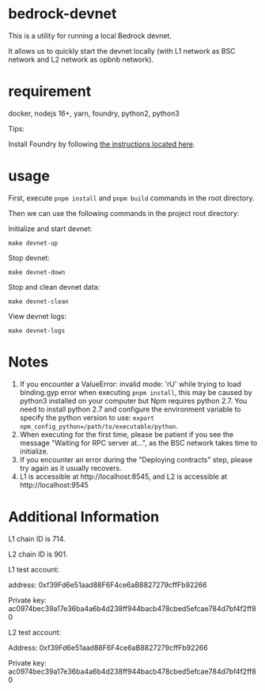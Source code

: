 # bedrock-devnet

This is a utility for running a local Bedrock devnet.

It allows us to quickly start the devnet locally (with L1 network as BSC network and L2 network as opbnb network).

# requirement

docker, nodejs 16+, yarn, foundry, python2, python3

Tips:

Install Foundry by following [the instructions located here](https://getfoundry.sh/).

# usage
First, execute `pnpm install` and `pnpm build` commands in the root directory.

Then we can use the following commands in the project root directory:

Initialize and start devnet:

```
make devnet-up

```

Stop devnet:

```
make devnet-down

```

Stop and clean devnet data:

```
make devnet-clean

```

View devnet logs:

```
make devnet-logs

```

# Notes
1. If you encounter a ValueError: invalid mode: 'rU' while trying to load binding.gyp error when executing `pnpm install`, this may be caused by python3 installed on your computer but Npm requires python 2.7. You need to install python 2.7 and configure the environment variable to specify the python version to use: `export npm_config_python=/path/to/executable/python`.
2. When executing for the first time, please be patient if you see the message "Waiting for RPC server at...", as the BSC network takes time to initialize.
3. If you encounter an error during the "Deploying contracts" step, please try again as it usually recovers.
4. L1 is accessible at http://localhost:8545, and L2 is accessible at http://localhost:9545

# Additional Information
L1 chain ID is 714.

L2 chain ID is 901.

L1 test account:

address: 0xf39Fd6e51aad88F6F4ce6aB8827279cffFb92266

Private key: ac0974bec39a17e36ba4a6b4d238ff944bacb478cbed5efcae784d7bf4f2ff80

L2 test account:

Address: 0xf39Fd6e51aad88F6F4ce6aB8827279cffFb92266

Private key: ac0974bec39a17e36ba4a6b4d238ff944bacb478cbed5efcae784d7bf4f2ff80

